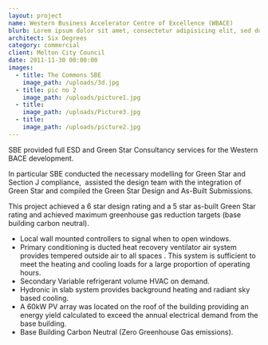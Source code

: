 ```yaml
---
layout: project
name: Western Business Accelerator Centre of Excellence (WBACE)
blurb: Lorem ipsum dolor sit amet, consectetur adipisicing elit, sed do eiusmod tempor incididunt ut labore et dolore magna aliqua. Ut enim ad minim veniam, quis nostrud exercitation ullamco laboris nisi ut aliquip ex ea commodo consequat. 
architect: Six Degrees
category: commercial
client: Melton City Council
date: 2011-11-30 00:00:00
images:
  - title: The Commons SBE
    image_path: /uploads/3d.jpg
  - title: pic no 2
    image_path: /uploads/picture1.jpg
  - title:
    image_path: /uploads/Picture3.jpg
  - title:
    image_path: /uploads/picture2.jpg
---
```



SBE provided full ESD and Green Star Consultancy services for the Western BACE development.

In particular SBE conducted the necessary modelling for Green Star and Section J compliance,  assisted the design team with the integration of Green Star and compiled the Green Star Design and As-Built Submissions.

This project achieved a 6 star design rating and a 5 star as-built Green Star rating and achieved maximum greenhouse gas reduction targets (base building carbon neutral).

* Local wall mounted controllers to signal when to open windows.
* Primary conditioning is ducted heat recovery ventilator air system provides tempered outside air to all spaces . This system is sufficient to meet the heating and cooling loads for a large proportion of operating hours.
* Secondary Variable refrigerant volume HVAC on demand.
* Hydronic in slab system provides background heating and radiant sky based cooling.
* A 60kW PV array was located on the roof of the building providing an energy yield calculated to exceed the annual electrical demand from the base building.
* Base Building Carbon Neutral (Zero Greenhouse Gas emissions).
